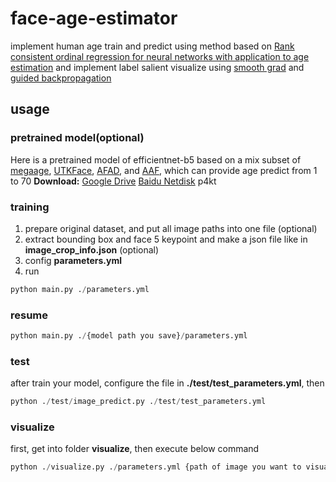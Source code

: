 # face-age-estimator
implement human age train and predict
using method based on [Rank consistent ordinal regression for neural networks with application to age estimation](https://arxiv.org/pdf/1901.07884v7.pdf)
and implement label salient visualize using [smooth grad](https://arxiv.org/pdf/1706.03825.pdf) and [guided backpropagation](https://arxiv.org/pdf/1412.6806.pdf)

## usage
### pretrained model(optional)
Here is a pretrained model of efficientnet-b5 based on a mix subset of [megaage](http://mmlab.ie.cuhk.edu.hk/projects/MegaAge/), [UTKFace](https://susanqq.github.io/UTKFace/), [AFAD](https://afad-dataset.github.io/), and [AAF](https://github.com/JingchunCheng/All-Age-Faces-Dataset), which can provide age predict from 1 to 70
**Download:** 
[Google Drive](https://drive.google.com/file/d/1uQXzXK8blsp8nNu5i7Dj9IcSyuTr9BcG/view?usp=sharing)
[Baidu Netdisk](https://pan.baidu.com/s/1uZHZv8JXBzWqwPwYGEyU9Q) p4kt

### training
1. prepare original dataset, and put all image paths into one file (optional)
2. extract bounding box and face 5 keypoint and make a json file like in **image_crop_info.json** (optional)
3. config **parameters.yml**
4. run 
```python
python main.py ./parameters.yml
```

### resume
```python
python main.py ./{model path you save}/parameters.yml
```

### test
after train your model, configure the file in **./test/test_parameters.yml**, then
```python
python ./test/image_predict.py ./test/test_parameters.yml
```

### visualize
first, get into folder **visualize**, then execute below command
```python
python ./visualize.py ./parameters.yml {path of image you want to visualize}
```

